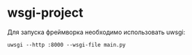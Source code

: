# wsgi-project

Для запуска фреймворка необходимо использовать uwsgi:
    
    uwsgi --http :8000 --wsgi-file main.py
